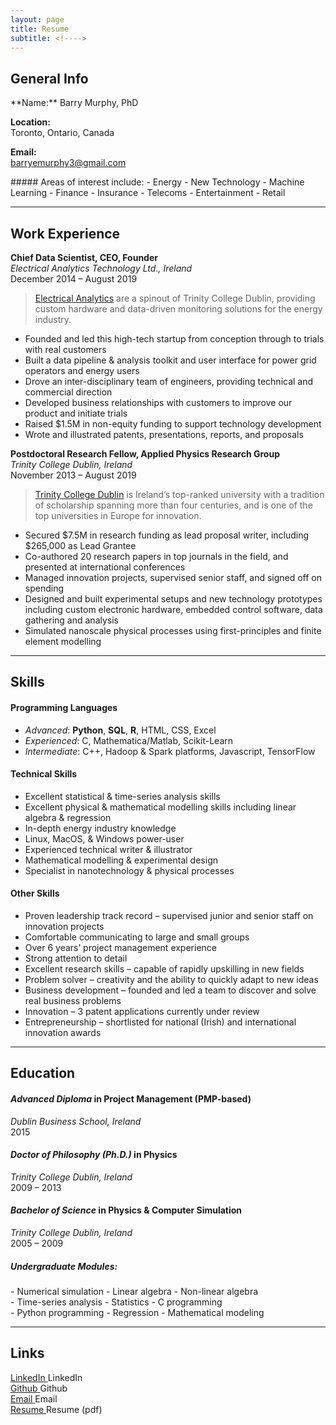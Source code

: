 ```yaml
---
layout: page
title: Resume
subtitle: <!---->
---
```

## General Info

<div class="row">
  <div class="col-md-6" markdown="1">
  **Name:**  
  Barry Murphy, PhD

  **Location:**  
  Toronto, Ontario, Canada

  **Email:**  
  [barryemurphy3@gmail.com](mailto:barryemurphy3@gmail.com)
  </div>
  <div class="col-md-6" markdown="1">
##### Areas of interest include:  
  - Energy
  - New Technology
  - Machine Learning
  - Finance
  - Insurance
  - Telecoms
  - Entertainment
  - Retail
  </div>
</div>

---

## Work Experience

**Chief Data Scientist, CEO, Founder**  
*Electrical Analytics Technology Ltd., Ireland*  
December 2014 – August 2019  
  >[Electrical Analytics](http://www.electrical-analytics.com) are a spinout of Trinity College Dublin, providing custom hardware and data-driven monitoring solutions for the energy industry.

  - Founded and led this high-tech startup from conception through to trials with real customers
  - Built a data pipeline & analysis toolkit and user interface for power grid operators and energy users
  - Drove an inter-disciplinary team of engineers, providing technical and commercial direction
  - Developed business relationships with customers to improve our product and initiate trials
  - Raised $1.5M in non-equity funding to support technology development
  - Wrote and illustrated patents, presentations, reports, and proposals


**Postdoctoral Research Fellow, Applied Physics Research Group**  
*Trinity College Dublin, Ireland*  
November 2013 – August 2019  
  >[Trinity College Dublin](http://www.tcd.ie/) is Ireland’s top-ranked university with a tradition of scholarship spanning more than four centuries, and is one of the top universities in Europe for innovation.

  - Secured $7.5M in research funding as lead proposal writer, including $265,000 as Lead Grantee
  - Co-authored 20 research papers in top journals in the field, and presented at international conferences
  - Managed innovation projects, supervised senior staff, and signed off on spending
  - Designed and built experimental setups and new technology prototypes including custom electronic hardware, embedded control software, data gathering and analysis
  - Simulated nanoscale physical processes using first-principles and finite element modelling

---

## Skills

#### Programming Languages
- *Advanced*: **Python**, **SQL**, **R**, HTML, CSS, Excel
- *Experienced*: 	C, Mathematica/Matlab, Scikit-Learn
- *Intermediate*: 	C++, Hadoop & Spark platforms, Javascript, TensorFlow

#### Technical Skills
- Excellent statistical & time-series analysis skills
- Excellent physical & mathematical modelling skills including linear algebra & regression
- In-depth energy industry knowledge
- Linux, MacOS, & Windows power-user
- Experienced technical writer & illustrator
- Mathematical modelling & experimental design
- Specialist in nanotechnology & physical processes

#### Other Skills
- Proven leadership track record – supervised junior and senior staff on innovation projects
- Comfortable communicating to large and small groups
- Over 6 years’ project management experience
- Strong attention to detail
- Excellent research skills – capable of rapidly upskilling in new fields
- Problem solver – creativity and the ability to quickly adapt to new ideas
- Business development – founded and led a team to discover and solve real business problems
- Innovation – 3 patent applications currently under review
- Entrepreneurship – shortlisted for national (Irish) and international innovation awards

---

## Education

#### *Advanced Diploma* in Project Management (PMP-based)
*Dublin Business School, Ireland*  
2015

#### *Doctor of Philosophy (Ph.D.)* in Physics
*Trinity College Dublin, Ireland*  
2009 – 2013

#### *Bachelor of Science* in Physics & Computer Simulation
*Trinity College Dublin, Ireland*  
2005 – 2009

##### Undergraduate Modules:
<div class="row">
  <div class="col-md-4" markdown="1">
  - Numerical simulation
  - Linear algebra
  - Non-linear algebra
  </div>
  <div class="col-md-4" markdown="1">
  - Time-series analysis
  - Statistics
  - C programming
  </div>
  <div class="col-md-4" markdown="1">
  - Python programming
  - Regression
  - Mathematical modeling
  </div>
</div>

---
## Links

<div class="row">
  <div class="col-md-3">
  <a href="https://www.linkedin.com/in/barryemurphy"
  class="btn btn-social-icon btn-linkedin" title="LinkedIn">
  <span class="fa fa-fw fa-linkedin" aria-hidden="true"></span>
  <span class="sr-only">LinkedIn</span>
  </a> LinkedIn
  </div>
  <div class="col-md-3">
  <a href="https://github.com/baztastic"
  class="btn btn-social-icon btn-github" title="Github">
  <span class="fa fa-fw fa-github" aria-hidden="true"></span>
  <span class="sr-only">Github</span>
  </a> Github
  </div>
  <div class="col-md-3">
  <a href="mailto:barryemurphy3@gmail.com"
  class="btn btn-social-icon btn-google" title="Email">
  <span class="fa fa-fw fa-envelope" aria-hidden="true"></span>
  <span class="sr-only">Email</span>
  </a> Email
  </div>
  <div class="col-md-3">
  <a href="../Barry_Murphy_Resume.pdf"
  class="btn btn-social-icon btn-dropbox" title="Resume">
  <span class="fa fa-fw fa-file" aria-hidden="true">
  </span><span class="sr-only">Resume</span>
  </a> Resume (pdf)
  </div>
</div>



